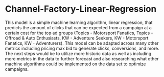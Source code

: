 # Channel-Factory-Linear-Regression

This model is a simple machine learning algorithm, linear regression, that predicts the amount of clicks that can be expected from a campaign at a certain cost for the top ad groups (Topics - Motorsport Fanatics, Topics - Offroad & Auto Enthusiasts, KW - Adventure Seekers, KW - Motorsport Fanatics, KW - Adventurers). This model can be adapted across many other metrics including pricing max bid to generate clicks, conversions, and more. The next steps would be to utilize more historic data as well as including more metrics in the data to further forecast and also researching what other machine algorithms could be implemented on the data set to optimize campaigns.
